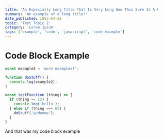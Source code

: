 ```yaml
---
title: 'An Especially Long Title that Is Very Long Wow This Sure Is A Long Title I Wonder How Much Longer It WIll Go On For (Post 5)'
summary: 'An example of a long title!'
date_published: 1983-04-20
topic: 'Test Topic 2'
category: 'Lorem Ipsum'
tags: ['example', 'code', 'javascript', 'code example']
---
```


# Code Block Example

```js
const example2 = 'more examples!';

function doStuff() {
  console.log(example2);
}

const testFunction (thing) => {
  if (thing >= 12) {
    console.log('hello');
  } else if (thing === 69) {
    doStuff('yoMomma');
  }
}
```

And that was my code block example
